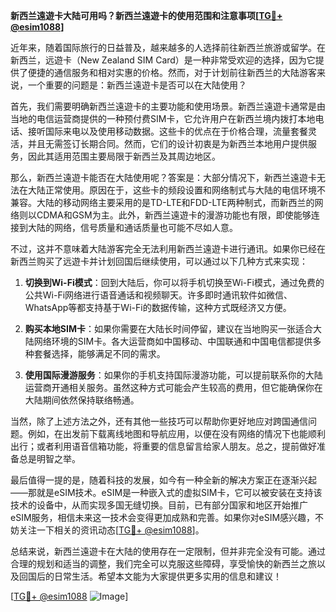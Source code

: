 **新西兰遠遊卡大陆可用吗？新西兰遠遊卡的使用范围和注意事项[[TG💪+ @esim1088](https://t.me/s/esim1088)]**

近年来，随着国际旅行的日益普及，越来越多的人选择前往新西兰旅游或留学。在新西兰，远遊卡（New Zealand SIM Card）是一种非常受欢迎的选择，因为它提供了便捷的通信服务和相对实惠的价格。然而，对于计划前往新西兰的大陆游客来说，一个重要的问题是：新西兰遠遊卡是否可以在大陆使用？

首先，我们需要明确新西兰遠遊卡的主要功能和使用场景。新西兰遠遊卡通常是由当地的电信运营商提供的一种预付费SIM卡，它允许用户在新西兰境内拨打本地电话、接听国际来电以及使用移动数据。这些卡的优点在于价格合理，流量套餐灵活，并且无需签订长期合同。然而，它们的设计初衷是为新西兰本地用户提供服务，因此其适用范围主要局限于新西兰及其周边地区。

那么，新西兰遠遊卡能否在大陆使用呢？答案是：大部分情况下，新西兰遠遊卡无法在大陆正常使用。原因在于，这些卡的频段设置和网络制式与大陆的电信环境不兼容。大陆的移动网络主要采用的是TD-LTE和FDD-LTE两种制式，而新西兰的网络则以CDMA和GSM为主。此外，新西兰遠遊卡的漫游功能也有限，即使能够连接到大陆的网络，信号质量和通话质量也可能不尽如人意。

不过，这并不意味着大陆游客完全无法利用新西兰遠遊卡进行通讯。如果你已经在新西兰购买了远遊卡并计划回国后继续使用，可以通过以下几种方式来实现：

1. **切换到Wi-Fi模式**：回到大陆后，你可以将手机切换至Wi-Fi模式，通过免费的公共Wi-Fi网络进行语音通话和视频聊天。许多即时通讯软件如微信、WhatsApp等都支持基于Wi-Fi的数据传输，这种方式既经济又方便。

2. **购买本地SIM卡**：如果你需要在大陆长时间停留，建议在当地购买一张适合大陆网络环境的SIM卡。各大运营商如中国移动、中国联通和中国电信都提供多种套餐选择，能够满足不同的需求。

3. **使用国际漫游服务**：如果你的手机支持国际漫游功能，可以提前联系你的大陆运营商开通相关服务。虽然这种方式可能会产生较高的费用，但它能确保你在大陆期间依然保持联络畅通。

当然，除了上述方法之外，还有其他一些技巧可以帮助你更好地应对跨国通信问题。例如，在出发前下载离线地图和导航应用，以便在没有网络的情况下也能顺利出行；或者利用语音信箱功能，将重要的信息留言给家人朋友。总之，提前做好准备总是明智之举。

最后值得一提的是，随着科技的发展，如今有一种全新的解决方案正在逐渐兴起——那就是eSIM技术。eSIM是一种嵌入式的虚拟SIM卡，它可以被安装在支持该技术的设备中，从而实现多国无缝切换。目前，已有部分国家和地区开始推广eSIM服务，相信未来这一技术会变得更加成熟和完善。如果你对eSIM感兴趣，不妨关注一下相关的资讯动态[[TG💪+ @esim1088](https://t.me/s/esim1088)]。

总结来说，新西兰遠遊卡在大陆的使用存在一定限制，但并非完全没有可能。通过合理的规划和适当的调整，我们完全可以克服这些障碍，享受愉快的新西兰之旅以及回国后的日常生活。希望本文能为大家提供更多实用的信息和建议！

[[TG💪+ @esim1088](https://t.me/s/esim1088) ![Image](https://i.postimg.cc/4NQfJmqS/Snipaste-2025-05-13-00-14-12.png)]